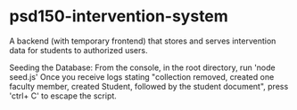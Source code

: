 # psd150-intervention-system
A backend (with temporary frontend) that stores and serves intervention data for students to authorized users.

Seeding the Database:
  From the console, in the root directory, run 'node seed.js'
  Once you receive logs stating "collection removed, created one faculty member, created Student, followed by the student document", press 'ctrl+ C' to escape the script.
